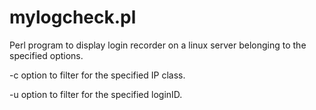 # mylogcheck.pl

Perl program to display login recorder on a linux server belonging to the specified options.

-c option to filter for the specified IP class.

-u option to filter for the specified loginID.
